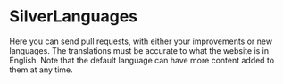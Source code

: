 # SilverLanguages
Here you can send pull requests, with either your improvements or new languages.
The translations must be accurate to what the website is in English.
Note that the default language can have more content added to them at any time.
